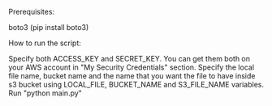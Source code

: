 Prerequisites:

boto3 (pip install boto3)

How to run the script:

Specify both ACCESS_KEY and SECRET_KEY. You can get them both on your AWS account in "My Security Credentials" section. Specify the local file name, bucket name and the name that you want the file to have inside s3 bucket using LOCAL_FILE, BUCKET_NAME and S3_FILE_NAME variables. Run "python main.py"

